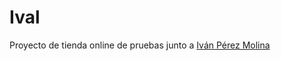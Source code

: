 # Ival
Proyecto de tienda online de pruebas junto a <a href="https://github.com/ivanperezmolina" target="_blank">Iván Pérez Molina</a>

